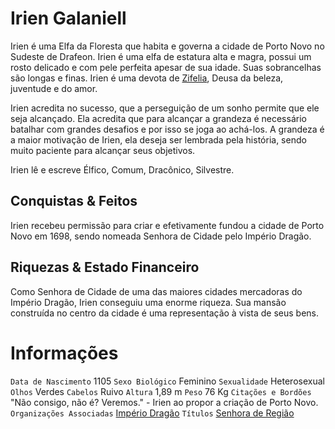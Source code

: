 <!-- TITLE: Irien Galaniell -->
<!-- SUBTITLE: Visão geral sobre Irien Galaniell -->

# Irien Galaniell
Irien é uma Elfa da Floresta que habita e governa a cidade de Porto Novo no Sudeste de Drafeon. Irien é uma elfa de estatura alta e magra, possui um rosto delicado e com pele perfeita apesar de sua idade. Suas sobrancelhas são longas e finas. Irien é uma devota de [Zifelia](http://localhost/divindades/panteao-das-treze-estrelas/zifelia#zifelia), Deusa da beleza, juventude e do amor.

Irien acredita no sucesso, que a perseguição de um sonho permite que ele seja alcançado. Ela acredita que para alcançar a grandeza é necessário batalhar com grandes desafios e por isso se joga ao achá-los. A grandeza é a maior motivação de Irien, ela deseja ser lembrada pela história, sendo muito paciente para alcançar seus objetivos.

Irien lê e escreve Élfico, Comum, Dracônico, Silvestre.

## Conquistas & Feitos
Irien recebeu permissão para criar e efetivamente fundou a cidade de Porto Novo em 1698, sendo nomeada Senhora de Cidade pelo Império Dragão.

## Riquezas & Estado Financeiro
Como Senhora de Cidade de uma das maiores cidades mercadoras do Império Dragão, Irien conseguiu uma enorme riqueza. Sua mansão construída no centro da cidade é uma representação à vista de seus bens.

# Informações
`Data de Nascimento` 1105 
`Sexo Biológico` Feminino
`Sexualidade` Heterosexual
`Olhos` Verdes
`Cabelos` Ruivo
`Altura` 1,89 m
`Peso` 76 Kg
`Citações e Bordões` "Não consigo, não é? Veremos." - Irien ao propor a criação de Porto Novo.
`Organizações Associadas` [Império Dragão](http://localhost/faccoes/nacoes/imperio-dragao#imperio-dragao)
`Títulos` [Senhora de Região](http://localhost/rankings-e-titulos/senhor-de-regiao#senhor-de-regiao)

